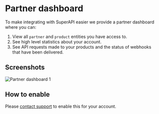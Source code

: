 # Partner dashboard

To make integrating with SuperAPI easier we provide a partner dashboard where you can:

1. View all `partner` and `product` entities you have access to.
2. See high level statistics about your account.
3. See API requests made to your products and the status of webhooks that have been delivered.

## Screenshots

![Partner dashboard 1](/partner_dashboard_1.png "Partner dashboard 1")

## How to enable

Please [contact support](mailto:support@superapi.com.au) to enable this for your account.